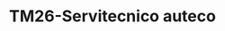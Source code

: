 ---
title: "TM26-Servitecnico auteco"
url: /fusagasuga/tm26-servitecnico-auteco/
shop: motocicleta
---